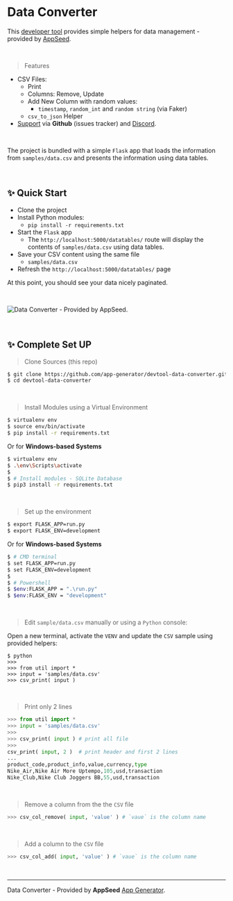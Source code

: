 # Data Converter 

This [developer tool](https://appseed.us/developer-tools/) provides simple helpers for data management - provided by [AppSeed](https://appseed.us/). 

<br />

> Features

- CSV Files:
  - Print
  - Columns: Remove, Update
  - Add New Column with random values:
    - `timestamp`, `random_int` and `random string` (via Faker)
  - `csv_to_json` Helper
- [Support](https://appseed.us/support) via **Github** (issues tracker) and [Discord](https://discord.gg/fZC6hup).
 
<br />

The project is bundled with a simple `Flask` app that loads the information from `samples/data.csv` and presents the information using data tables.  

<br />

## ✨ Quick Start

- Clone the project
- Install Python modules:
  - `pip install -r requirements.txt` 
- Start the `Flask` app
  - The `http://localhost:5000/datatables/` route will display the contents of `samples/data.csv` using data tables.
- Save your CSV content using the same file
  - `samples/data.csv`
- Refresh the `http://localhost:5000/datatables/` page

At this point, you should see your data nicely paginated.        

<br />

![Data Converter - Provided by AppSeed.](https://user-images.githubusercontent.com/51070104/153058975-1947b69f-231d-48cc-afb2-8cc867b8b284.png)

<br /> 

## ✨ Complete Set UP

> Clone Sources (this repo)

```bash
$ git clone https://github.com/app-generator/devtool-data-converter.git
$ cd devtool-data-converter
```

<br />

> Install Modules using a Virtual Environment

```bash
$ virtualenv env
$ source env/bin/activate
$ pip install -r requirements.txt
```

Or for **Windows-based Systems**

```bash
$ virtualenv env
$ .\env\Scripts\activate
$
$ # Install modules - SQLite Database
$ pip3 install -r requirements.txt
```

<br />

> Set up the environment

```bash
$ export FLASK_APP=run.py
$ export FLASK_ENV=development
```

Or for **Windows-based Systems**

```bash
$ # CMD terminal
$ set FLASK_APP=run.py
$ set FLASK_ENV=development
$
$ # Powershell
$ $env:FLASK_APP = ".\run.py"
$ $env:FLASK_ENV = "development"
```

<br />

> Edit `sample/data.csv` manually or using a `Python` console:

Open a new terminal, activate the `VENV` and update the `CSV` sample using provided helpers:

```
$ python
>>> 
>>> from util import *
>>> input = 'samples/data.csv'
>>> csv_print( input )
```

<br />

> Print only 2 lines

```python
>>> from util import *
>>> input = 'samples/data.csv'
>>> 
>>> csv_print( input ) # print all file
>>> 
csv_print( input, 2 )  # print header and first 2 lines
... 
product_code,product_info,value,currency,type
Nike_Air,Nike Air More Uptempo,105,usd,transaction
Nike_Club,Nike Club Joggers BB,55,usd,transaction
```

<br />

> Remove a column from the the `CSV` file

```python
>>> csv_col_remove( input, 'value' ) # `vaue` is the column name
```

<br />

> Add a column to the `CSV` file

```python
>>> csv_col_add( input, 'value' ) # `vaue` is the column name   
```

<br />

--- 
Data Converter - Provided by **AppSeed** [App Generator](https://appseed.us/app-generator).
